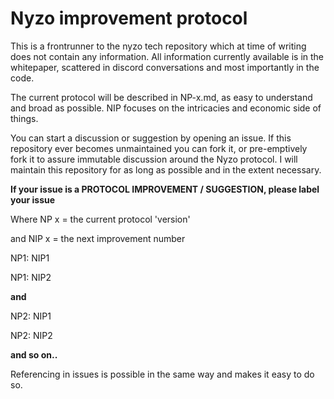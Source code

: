 # Nyzo improvement protocol

This is a frontrunner to the nyzo tech repository which at time of writing does not contain any information. 
All information currently available is in the whitepaper, scattered in discord conversations and most importantly in the code.

The current protocol will be described in NP-x.md, as easy to understand and broad as possible.
NIP focuses on the intricacies and economic side of things.

You can start a discussion or suggestion by opening an issue.
If this repository ever becomes unmaintained you can fork it, or pre-emptively fork it to assure immutable discussion around the Nyzo protocol. I will maintain this repository for as long as possible and in the extent necessary.

**If your issue is a PROTOCOL IMPROVEMENT / SUGGESTION, please label your issue**

Where NP x = the current protocol 'version'

and NIP x = the next improvement number

NP1: NIP1

NP1: NIP2

**and**

NP2: NIP1

NP2: NIP2

**and so on..**


Referencing in issues is possible in the same way and makes it easy to do so.
